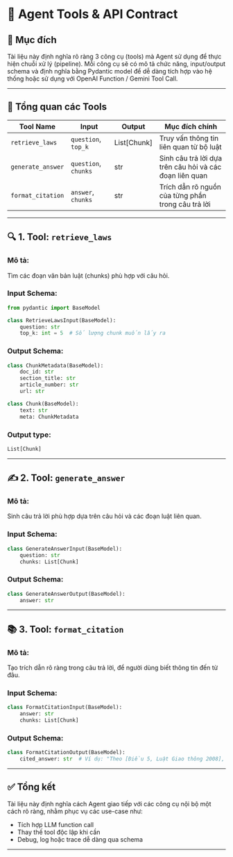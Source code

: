 # 🧰 Agent Tools & API Contract

## 🎯 Mục đích

Tài liệu này định nghĩa rõ ràng 3 công cụ (tools) mà Agent sử dụng để thực hiện chuỗi xử lý (pipeline). Mỗi công cụ sẽ có mô tả chức năng, input/output schema và định nghĩa bằng Pydantic model để dễ dàng tích hợp vào hệ thống hoặc sử dụng với OpenAI Function / Gemini Tool Call.

---

## 📌 Tổng quan các Tools

| Tool Name         | Input                | Output       | Mục đích chính                                          |
| ----------------- | -------------------- | ------------ | ------------------------------------------------------- |
| `retrieve_laws`   | `question`, `top_k`  | List\[Chunk] | Truy vấn thông tin liên quan từ bộ luật                 |
| `generate_answer` | `question`, `chunks` | str          | Sinh câu trả lời dựa trên câu hỏi và các đoạn liên quan |
| `format_citation` | `answer`, `chunks`   | str          | Trích dẫn rõ nguồn của từng phần trong câu trả lời      |

---

## 🔍 1. Tool: `retrieve_laws`

### Mô tả:

Tìm các đoạn văn bản luật (chunks) phù hợp với câu hỏi.

### Input Schema:

```python
from pydantic import BaseModel

class RetrieveLawsInput(BaseModel):
    question: str
    top_k: int = 5  # Số lượng chunk muốn lấy ra
```

### Output Schema:

```python
class ChunkMetadata(BaseModel):
    doc_id: str
    section_title: str
    article_number: str
    url: str

class Chunk(BaseModel):
    text: str
    meta: ChunkMetadata
```

### Output type:

```python
List[Chunk]
```

---

## ✍️ 2. Tool: `generate_answer`

### Mô tả:

Sinh câu trả lời phù hợp dựa trên câu hỏi và các đoạn luật liên quan.

### Input Schema:

```python
class GenerateAnswerInput(BaseModel):
    question: str
    chunks: List[Chunk]
```

### Output Schema:

```python
class GenerateAnswerOutput(BaseModel):
    answer: str
```

---

## 📚 3. Tool: `format_citation`

### Mô tả:

Tạo trích dẫn rõ ràng trong câu trả lời, để người dùng biết thông tin đến từ đâu.

### Input Schema:

```python
class FormatCitationInput(BaseModel):
    answer: str
    chunks: List[Chunk]
```

### Output Schema:

```python
class FormatCitationOutput(BaseModel):
    cited_answer: str  # Ví dụ: "Theo [Điều 5, Luật Giao thông 2008], ..."
```

---

## ✅ Tổng kết

Tài liệu này định nghĩa cách Agent giao tiếp với các công cụ nội bộ một cách rõ ràng, nhằm phục vụ các use-case như:

* Tích hợp LLM function call
* Thay thế tool độc lập khi cần
* Debug, log hoặc trace dễ dàng qua schema

---

